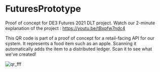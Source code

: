 # FuturesPrototype
Proof of concept for DE3 Futures 2021 DLT project.
Watch our 2-minute explanation of the project : https://youtu.be/tBxpfw7ndc4

This QR code is part of a proof of concept for a retail-facing API for our system. It represents a food item such as an apple. Scanning it automatically adds the item to a distributed ledger. Scan it to see what we've created!

![qr_fff](https://user-images.githubusercontent.com/79009541/110525932-17df4c00-810d-11eb-8bf4-38dc1310aa8e.png)
